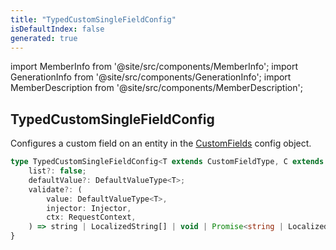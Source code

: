 ```yaml
---
title: "TypedCustomSingleFieldConfig"
isDefaultIndex: false
generated: true
---
```

<!-- This file was generated from the Vendure source. Do not modify. Instead, re-run the "docs:build" script -->
import MemberInfo from '@site/src/components/MemberInfo';
import GenerationInfo from '@site/src/components/GenerationInfo';
import MemberDescription from '@site/src/components/MemberDescription';


## TypedCustomSingleFieldConfig

<GenerationInfo sourceFile="packages/core/src/config/custom-field/custom-field-types.ts" sourceLine="66" packageName="@bb-vendure/core" />

Configures a custom field on an entity in the <a href='/reference/typescript-api/custom-fields/#customfields'>CustomFields</a> config object.

```ts title="Signature"
type TypedCustomSingleFieldConfig<T extends CustomFieldType, C extends CustomField> = BaseTypedCustomFieldConfig<T, C> & {
    list?: false;
    defaultValue?: DefaultValueType<T>;
    validate?: (
        value: DefaultValueType<T>,
        injector: Injector,
        ctx: RequestContext,
    ) => string | LocalizedString[] | void | Promise<string | LocalizedString[] | void>;
}
```
